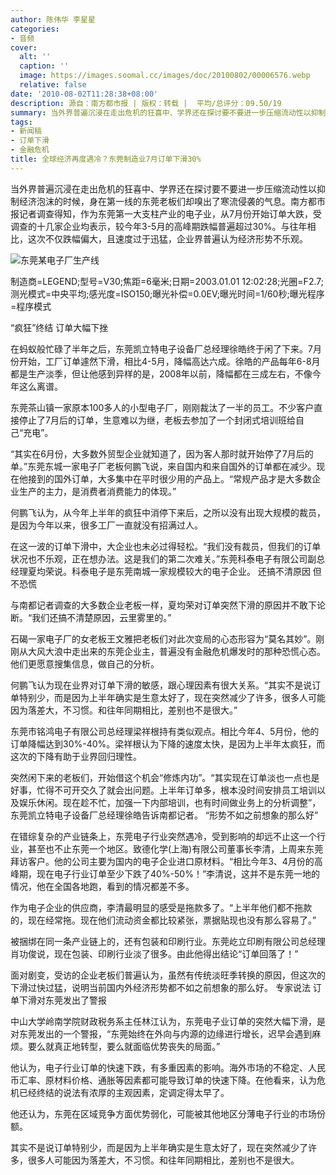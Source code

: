 ```yaml
---
author: 陈伟华 李星星
categories:
- 音频
cover:
  alt: ''
  caption: ''
  image: https://images.soomal.cc/images/doc/20100802/00006576.webp
  relative: false
date: '2010-08-02T11:28:38+08:00'
description: 源自：南方都市报 | 版权：转载 |  平均/总评分：09.50/19
summary: 当外界普遍沉浸在走出危机的狂喜中、学界还在探讨要不要进一步压缩流动性以抑制经济泡沫的时候，身在第一线的东莞老板们却嗅出了寒流侵袭的气息。南方都市报记者调查得知，作为东莞第一大支柱产业的电子业，从7月份开始订单大跌，受调查的十几家企业均表示，较今年3-5月的高峰期跌幅普遍超过30%。
tags:
- 新闻稿
- 订单下滑
- 金融危机
title: 全球经济再度遇冷？东莞制造业7月订单下滑30%
---
```


当外界普遍沉浸在走出危机的狂喜中、学界还在探讨要不要进一步压缩流动性以抑制经济泡沫的时候，身在第一线的东莞老板们却嗅出了寒流侵袭的气息。南方都市报记者调查得知，作为东莞第一大支柱产业的电子业，从7月份开始订单大跌，受调查的十几家企业均表示，较今年3-5月的高峰期跌幅普遍超过30%。与往年相比，这次不仅跌幅偏大，且速度过于迅猛，企业界普遍认为经济形势不乐观。

![东莞某电子厂生产线](https://images.soomal.cc/images/doc/20100802/00006576.webp)

制造商=LEGEND;型号=V30;焦距=6毫米;日期=2003.01.01 12:02:28;光圈=F2.7;测光模式=中央平均;感光度=ISO150;曝光补偿=0.0EV;曝光时间=1/60秒;曝光程序=程序模式


“疯狂”终结 订单大幅下挫

在蚂蚁般忙碌了半年之后，东莞凯立特电子设备厂总经理徐皓终于闲了下来。7月份开始，工厂订单遽然下滑，相比4-5月，降幅高达六成。徐皓的产品每年6-8月都是生产淡季，但让他感到异样的是，2008年以前，降幅都在三成左右，不像今年这么离谱。

东莞茶山镇一家原本100多人的小型电子厂，刚刚裁汰了一半的员工。不少客户直接停止了7月后的订单，生意难以为继，老板去参加了一个封闭式培训班给自己“充电”。

“其实在6月份，大多数外贸型企业就知道了，因为客人那时就开始停了7月后的单。”东莞东城一家电子厂老板何鹏飞说，来自国内和来自国外的订单都在减少。现在他接到的国外订单，大多集中在平时很少用的产品上。“常规产品才是大多数企业生产的主力，是消费者消费能力的体现。”

何鹏飞认为，从今年上半年的疯狂中消停下来后，之所以没有出现大规模的裁员，是因为今年以来，很多工厂一直就没有招满过人。

在这一波的订单下滑中，大企业也未必过得轻松。“我们没有裁员，但我们的订单状况也不乐观，正在想办法。这是我们的第二次难关。”东莞科泰电子有限公司副总经理夏均荣说。科泰电子是东莞南城一家规模较大的电子企业。
还搞不清原因 但不恐慌

与南都记者调查的大多数企业老板一样，夏均荣对订单突然下滑的原因并不敢下论断。“我们还搞不清楚原因，云里雾里的。”

石碣一家电子厂的女老板王文雅把老板们对此次变局的心态形容为“莫名其妙”。刚刚从大风大浪中走出来的东莞企业主，普遍没有金融危机爆发时的那种恐慌心态。他们更愿意搜集信息，做自己的分析。

何鹏飞认为现在业界对订单下滑的敏感，跟心理因素有很大关系。“其实不是说订单特别少，而是因为上半年确实是生意太好了，现在突然减少了许多，很多人可能因为落差大，不习惯。和往年同期相比，差别也不是很大。”

东莞市铭鸿电子有限公司总经理梁祥根持有类似观点。相比今年4、5月份，他的订单降幅达到30%-40%。梁祥根认为下降的速度太快，是因为上半年太疯狂，而这次的下降有助于业界回归理性。

突然闲下来的老板们，开始借这个机会“修炼内功”。“其实现在订单淡也一点也是好事，忙得不可开交久了就会出问题。上半年订单多，根本没时间安排员工培训以及娱乐休闲。现在趁不忙，加强一下内部培训，也有时间做业务上的分析调整”，东莞凯立特电子设备厂总经理徐皓告诉南都记者。
“形势不如之前想象的那么好”

在错综复杂的产业链条上，东莞电子行业突然遇冷，受到影响的却远不止这一个行业，甚至也不止东莞一个地区。致德化学(上海)有限公司董事长李清，上周来东莞拜访客户。他的公司主要为国内的电子企业进口原材料。“相比今年3、4月份的高峰期，现在电子行业订单至少下跌了40%-50%！”李清说，这并不是东莞一地的情况，他在全国各地跑，看到的情况都差不多。

作为电子企业的供应商，李清最明显的感受是拖款多了。“上半年他们都不拖款的，现在经常拖。现在他们流动资金都比较紧张，票据贴现也没有那么容易了。”

被捆绑在同一条产业链上的，还有包装和印刷行业。东莞屹立印刷有限公司总经理肖功俊说，现在包装、印刷行业淡了很多。由此他得出结论“订单回落了！”

面对剧变，受访的企业老板们普遍认为，虽然有传统淡旺季转换的原因，但这次的下滑过快过猛，说明当前国内外经济形势都不如之前想象的那么好。
专家说法
订单下滑对东莞发出了警报

中山大学岭南学院财政税务系主任林江认为，东莞电子业订单的突然大幅下滑，是对东莞发出的一个警报，“东莞始终在外向与内源的边缘进行增长，迟早会遇到麻烦。要么就真正地转型，要么就面临优势丧失的局面。”

他认为，电子行业订单的快速下跌，有多重因素的影响。海外市场的不稳定、人民币汇率、原材料价格、通胀等因素都可能导致订单的快速下降。在他看来，认为危机已经终结的说法有浓厚的主观因素，定调定得太早了。

他还认为，东莞在区域竞争方面优势弱化，可能被其他地区分薄电子行业的市场份额。

其实不是说订单特别少，而是因为上半年确实是生意太好了，现在突然减少了许多，很多人可能因为落差大，不习惯。和往年同期相比，差别也不是很大。